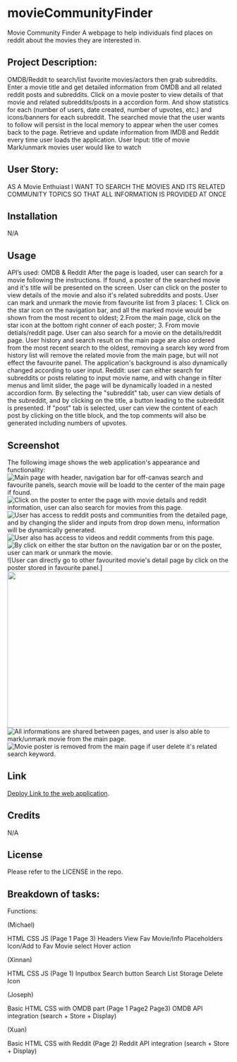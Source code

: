# movieCommunityFinder
Movie Community Finder
A webpage to help individuals find places on reddit about the movies they are interested in.

## Project Description: 

OMDB/Reddit to search/list favorite movies/actors then grab subreddits.
Enter a movie title and get detailed information from OMDB and all related reddit posts and subreddits.
Click on a movie poster to view details of that movie and related subreddits/posts in a accordion form.
And show statistics for each (number of users, date created, number of upvotes, etc.) and icons/banners for each subreddit.
The searched movie that the user wants to follow will persist in the local memory to appear when the user comes back to the page.
Retrieve and update information from IMDB and Reddit every time user loads the application.
User Input: title of movie
Mark/unmark movies user would like to watch 

## User Story:

AS A Movie Enthuiast 
I WANT TO SEARCH THE MOVIES AND ITS RELATED COMMUNITY TOPICS
SO THAT ALL INFORMATION IS PROVIDED AT ONCE

## Installation

N/A

## Usage

API’s used:
OMDB & Reddit
After the page is loaded, user can search for a movie following the instructions. If found, a poster of the searched movie and it's title will be presented on the screen. User can click on the poster to view details of the movie and also it's related subreddits and posts. User can mark and unmark the movie from favourite list from 3 places: 1. Click on the star icon on the navigation bar, and all the marked movie would be shown from the most recent to oldest; 2.From the main page, click on the star icon at the bottom right conner of each poster; 3. From movie detials/reddit page. User can also search for a movie on the details/reddit page. User history and search result on the main page are also ordered from the most recent search to the oldest, removing a search key word from history list will remove the related movie from the main page, but will not effect the favourite panel. The application's background is also dynamically changed according to user input. 
Reddit: user can either search for subreddits or posts relating to input movie name, and with change in filter menus and limit slider, the page will be dynamically loaded in a nested accordion form. By selecting the "subreddit" tab, user can view detials of the subreddit, and by clicking on the title, a button leading to the subreddit is presented. If "post" tab is selected, user can view the content of each post by clicking on the title block, and the top comments will also be generated including numbers of upvotes. 

## Screenshot

The following image shows the web application's appearance and functionality:
![Main page with header, navigation bar for off-canvas search and favourite panels, search movie will be loadd to the center of the main page if found.](./assets/images/chrome-capture-1.gif)
![Click on the poster to enter the page with movie details and reddit information, user can also search for movies from this page.](./assets/images/chrome-capture-2.gif)
![User has access to reddit posts and communities from the detailed page, and by changing the slider and inputs from drop down menu, information will be dynamically generated.](./assets/images/chrome-capture-3.gif)
![User also has access to videos and reddit comments from this page.](./assets/images/chrome-capture-4.gif)
![By click on either the star button on the navigation bar or on the poster, user can mark or unmark the movie.](./assets/images/chrome-capture-5.gif)
![User can directly go to other favourited movie's detail page by click on the poster stored in favourite panel.]<img src="/assets/images/chrome-capture-6.gif" width="720" height="353"/>
![All informations are shared between pages, and user is also able to mark/unmark movie from the main page.](./assets/images/chrome-capture-7.gif)
![Movie poster is removed from the main page if user delete it's related search keyword.](./assets/images/chrome-capture-8.gif)

## Link

[Deploy Link to the web application](https://xinnnan.github.io/movieCommunityFinder/index.html).

## Credits

N/A

## License

Please refer to the LICENSE in the repo.

## Breakdown of tasks:

Functions: 

(Michael)

HTML CSS JS (Page 1 Page 3)
	Headers 
	View Fav 
	Movie/Info Placeholders 
	Icon/Add to Fav
	Movie select 
	Hover action

(Xinnan)

HTML CSS JS (Page 1)
Inputbox 
Search button 
Search List Storage 
Delete Icon 
	
(Joseph)

Basic HTML CSS with OMDB part (Page 1 Page2 Page3)
OMDB API integration  (search + Store + Display)


(Xuan)

Basic HTML CSS with Reddit (Page 2)
Reddit API integration (search + Store + Display)


